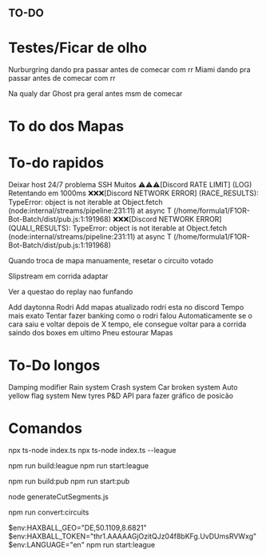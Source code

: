 ## TO-DO

# Testes/Ficar de olho

Nurburgring dando pra passar antes de comecar com rr
Miami dando pra passar antes de comecar com rr

Na qualy dar Ghost pra geral antes msm de comecar

# To do dos Mapas

# To-do rapidos

Deixar host 24/7 problema SSH
Muitos ⚠️⚠️⚠️[Discord RATE LIMIT] (LOG) Retentando em 1000ms
❌❌❌[Discord NETWORK ERROR] (RACE_RESULTS): TypeError: object is not iterable at Object.fetch (node:internal/streams/pipeline:231:11) at async T (/home/formula1/F1OR-Bot-Batch/dist/pub.js:1:191968) ❌❌❌[Discord NETWORK ERROR] (QUALI_RESULTS): TypeError: object is not iterable at Object.fetch (node:internal/streams/pipeline:231:11) at async T (/home/formula1/F1OR-Bot-Batch/dist/pub.js:1:191968)

Quando troca de mapa manuamente, resetar o circuito votado

Slipstream em corrida adaptar

Ver a questao do replay nao funfando

Add daytonna Rodri
Add mapas atualizado rodri esta no discord
Tempo mais exato
Tentar fazer banking como o rodri falou
Automaticamente se o cara saiu e voltar depois de X tempo, ele consegue voltar para a corrida saindo dos boxes em ultimo
Pneu estourar
Mapas

# To-Do longos

Damping modifier
Rain system
Crash system
Car broken system
Auto yellow flag system
New tyres
P&D
API para fazer gráfico de posicão

# Comandos

npx ts-node index.ts
npx ts-node index.ts --league

npm run build:league
npm run start:league

npm run build:pub
npm run start:pub

node generateCutSegments.js

npm run convert:circuits

$env:HAXBALL_GEO="DE,50.1109,8.6821"
$env:HAXBALL_TOKEN="thr1.AAAAAGjOzitQJz04f8bKFg.UvDUmsRVWxg"
$env:LANGUAGE="en"
npm run start:league
